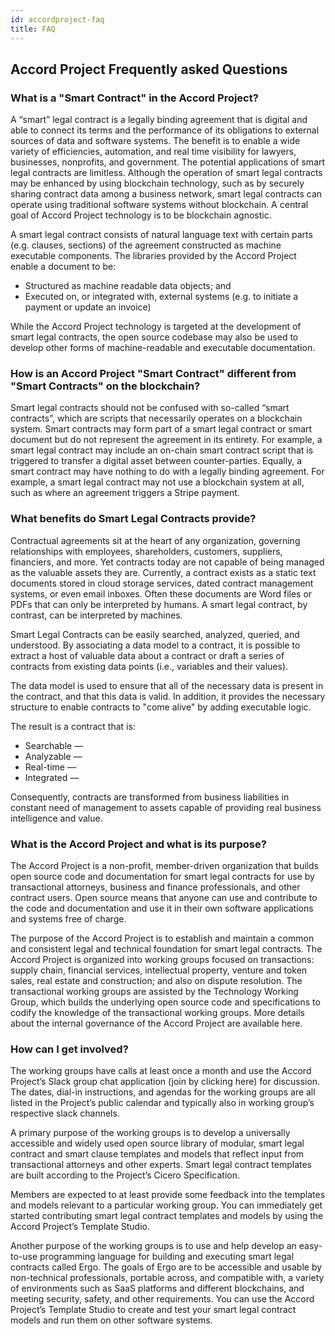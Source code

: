 ```yaml
---
id: accordproject-faq
title: FAQ
---
```

## Accord Project Frequently asked Questions

### What is a "Smart Contract" in the Accord Project?

A “smart” legal contract is a legally binding agreement that is digital and able to connect its terms and the performance of its obligations to external sources of data and software systems. The benefit is to enable a wide variety of efficiencies, automation, and real time visibility for lawyers, businesses, nonprofits, and government. The potential applications of smart legal contracts are limitless. Although the operation of smart legal contracts may be enhanced by using blockchain technology, such as by securely sharing contract data among a business network, smart legal contracts can operate using traditional software systems without blockchain. A central goal of Accord Project technology is to be blockchain agnostic.

A smart legal contract consists of natural language text with certain parts (e.g. clauses, sections) of the agreement constructed as machine executable components. The libraries provided by the Accord Project enable a document to be:

* Structured as machine readable data objects; and
* Executed on, or integrated with, external systems (e.g. to initiate a payment or update an invoice)

While the Accord Project technology is targeted at the development of smart legal contracts, the open source codebase may also be used to develop other forms of machine-readable and executable documentation.

### How is an Accord Project "Smart Contract" different from "Smart Contracts" on the blockchain?

Smart legal contracts should not be confused with so-called “smart contracts”, which are scripts that necessarily operates on a blockchain system. Smart contracts may form part of a smart legal contract or smart document but do not represent the agreement in its entirety. For example, a smart legal contract may include an on-chain smart contract script that is triggered to transfer a digital asset between counter-parties. Equally, a smart contract may have nothing to do with a legally binding agreement. For example, a smart legal contract may not use a blockchain system at all, such as where an agreement triggers a Stripe payment.

### What benefits do Smart Legal Contracts provide?

Contractual agreements sit at the heart of any organization, governing relationships with employees, shareholders, customers, suppliers, financiers, and more. Yet contracts today are not capable of being managed as the valuable assets they are. Currently, a contract exists as a static text documents stored in cloud storage services, dated contract management systems, or even email inboxes. Often these documents are Word files or PDFs that can only be interpreted by humans. A smart legal contract, by contrast, can be interpreted by machines. 

Smart Legal Contracts can be easily searched, analyzed, queried, and understood. By associating a data model to a contract, it is possible to extract a host of valuable data about a contract or draft a series of contracts from existing data points (i.e., variables and their values).

The data model is used to ensure that all of the necessary data is present in the contract, and that this data is valid. In addition, it provides the necessary structure to enable contracts to "come alive" by adding executable logic.

The result is a contract that is:


* Searchable —
* Analyzable —
* Real-time —
* Integrated —

Consequently, contracts are transformed from business liabilities in constant need of management to assets capable of providing real business intelligence and value.

### What is the Accord Project and what is its purpose?

The Accord Project is a non-profit, member-driven organization that builds open source code and documentation for smart legal contracts for use by transactional attorneys, business and finance professionals, and other contract users. Open source means that anyone can use and contribute to the code and documentation and use it in their own software applications and systems free of charge.

The purpose of the Accord Project is to establish and maintain a common and consistent legal and technical foundation for smart legal contracts. The Accord Project is organized into working groups focused on transactions: supply chain, financial services, intellectual property, venture and token sales, real estate and construction; and also on dispute resolution. The transactional working groups are assisted by the Technology Working Group, which builds the underlying open source code and specifications to codify the knowledge of the transactional working groups. More details about the internal governance of the Accord Project are available here.


### How can I get involved?

The working groups have calls at least once a month and use the Accord Project’s Slack group chat application (join by clicking here) for discussion. The dates, dial-in instructions, and agendas for the working groups are all listed in the Project’s public calendar and typically also in working group’s respective slack channels.

A primary purpose of the working groups is to develop a universally accessible and widely used open source library of modular, smart legal contract and smart clause templates and models that reflect input from transactional attorneys and other experts. Smart legal contract templates are built according to the Project’s Cicero Specification.

Members are expected to at least provide some feedback into the templates and models relevant to a particular working group. You can immediately get started contributing smart legal contract templates and models by using the Accord Project’s Template Studio.

Another purpose of the working groups is to use and help develop an easy-to-use programming language for building and executing smart legal contracts called Ergo. The goals of Ergo are to be accessible and usable by non-technical professionals, portable across, and compatible with, a variety of environments such as SaaS platforms and different blockchains, and meeting security, safety, and other requirements. You can use the Accord Project’s Template Studio to create and test your smart legal contract models and run them on other software systems.

